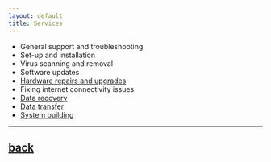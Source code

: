 ```yaml
---
layout: default
title: Services
---
```


 - General support and troubleshooting
 - Set-up and installation
 - Virus scanning and removal
 - Software updates
 - [Hardware repairs and upgrades](../repairsandupgrades)
 - Fixing internet connectivity issues
 - [Data recovery](../data/index.html#Data%20Recovery)
 - [Data transfer](../data/index.html#Data%20Transfer)
 - [System building](../newbuilds/index.html#Custom%20build)

* * *

## [back](../)